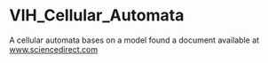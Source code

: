 # VIH_Cellular_Automata
A cellular automata bases on a model found a document available at www.sciencedirect.com
